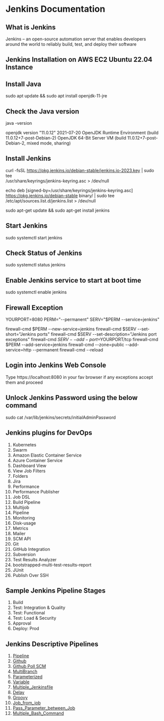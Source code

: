 # Jenkins Documentation

## What is Jenkins

Jenkins – an open-source automation server that enables developers around the world to reliably build, test, and deploy their software

## Jenkins Installation on AWS EC2 Ubuntu 22.04 Instance

## Install Java

sudo apt update && sudo apt install openjdk-11-jre

## Check the Java version

java -version

openjdk version "11.0.12" 2021-07-20
OpenJDK Runtime Environment (build 11.0.12+7-post-Debian-2)
OpenJDK 64-Bit Server VM (build 11.0.12+7-post-Debian-2, mixed mode, sharing)

## Install Jenkins

curl -fsSL https://pkg.jenkins.io/debian-stable/jenkins.io-2023.key | sudo tee \
/usr/share/keyrings/jenkins-keyring.asc > /dev/null

echo deb [signed-by=/usr/share/keyrings/jenkins-keyring.asc] \
https://pkg.jenkins.io/debian-stable binary/ | sudo tee \
/etc/apt/sources.list.d/jenkins.list > /dev/null

sudo apt-get update && sudo apt-get install jenkins

## Start Jenkins 

sudo systemctl start jenkins

## Check Status of Jenkins

sudo systemctl status jenkins

## Enable Jenkins service to start at boot time

sudo systemctl enable jenkins

## Firewall Exception

YOURPORT=8080
PERM="--permanent"
SERV="$PERM --service=jenkins"

firewall-cmd $PERM --new-service=jenkins
firewall-cmd $SERV --set-short="Jenkins ports"
firewall-cmd $SERV --set-description="Jenkins port exceptions"
firewall-cmd $SERV --add-port=$YOURPORT/tcp
firewall-cmd $PERM --add-service=jenkins
firewall-cmd --zone=public --add-service=http --permanent
firewall-cmd --reload

## Login into Jenkins Web Console

Type https://localhost:8080 in your fav browser if any exceptions accept them and proceed

## Unlock Jenkins Password using the below command

sudo cat /var/lib/jenkins/secrets/initialAdminPassword

## Jenkins plugins for DevOps

1. Kubernetes
2. Swarm
3. Amazon Elastic Container Service
4. Azure Container Service
5. Dashboard View
6. View Job Filters
7. Folders
8. Jira
9. Performance
10. Performance Publisher
11. Job DSL
12. Build Pipeline
13. Multijob
14. Pipeline
15. Monitoring
16. Disk-usage
17. Metrics
18. Mailer
19. SCM API
20. Git
21. GitHub Integration
22. Subversion
23. Test Results Analyzer
24. bootstrapped-multi-test-results-report
25. JUnit
26. Publish Over SSH

## Sample Jenkins Pipeline Stages

1. Build 
2. Test: Integration & Quality
3. Test: Functional
4. Test: Load & Security
5. Approval
6. Deploy: Prod

## Jenkins Descriptive Pipelines

1. [Pipeline](https://github.com/savanarohit/Jenkins/blob/main/Jenkins_Descriptive_Pipeline/1_pipeline/Jenkinsfile)
2. [Github](hhttps://github.com/savanarohit/Jenkins/blob/main/Jenkins_Descriptive_Pipeline/2_github/Jenkinsfile)
3. [Github Poll SCM](https://github.com/savanarohit/Jenkins/blob/main/Jenkins_Descriptive_Pipeline/3_github_poll_scm/Jenkinsfile)
4. [MultiBranch](https://github.com/savanarohit/Jenkins/blob/main/Jenkins_Descriptive_Pipeline/4_multibranch/Jenkinsfile)
5. [Parameterized](https://github.com/savanarohit/Jenkins/tree/main/Jenkins_Descriptive_Pipeline/5_parameterized)
6. [Variable](https://github.com/savanarohit/Jenkins/tree/main/Jenkins_Descriptive_Pipeline/6_variable)
7. [Multiple_Jenkinsfile](https://github.com/savanarohit/Jenkins/tree/main/Jenkins_Descriptive_Pipeline/7_multiple_jenkinsfile)
8. [Delay](https://github.com/savanarohit/Jenkins/blob/main/Jenkins_Descriptive_Pipeline/8_delay/Jenkinsfile)
9. [Groovy](https://github.com/savanarohit/Jenkins/tree/main/Jenkins_Descriptive_Pipeline/9_groovy)
10. [Job_from_job](https://github.com/savanarohit/Jenkins/blob/main/Jenkins_Descriptive_Pipeline/10_job_from_job/Jenkinsfile)
11. [Pass_Parameter_between_Job](https://github.com/savanarohit/Jenkins/blob/main/Jenkins_Descriptive_Pipeline/11_pass_parameter_between_job/Jenkinsfile)
12. [Multiple_Bash_Command](https://github.com/savanarohit/Jenkins/blob/main/Jenkins_Descriptive_Pipeline/12_multiline_bash_command/Jenkinsfile)